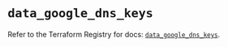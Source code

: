 # `data_google_dns_keys`

Refer to the Terraform Registry for docs: [`data_google_dns_keys`](https://registry.terraform.io/providers/hashicorp/google-beta/6.11.2/docs/data-sources/google_dns_keys).
